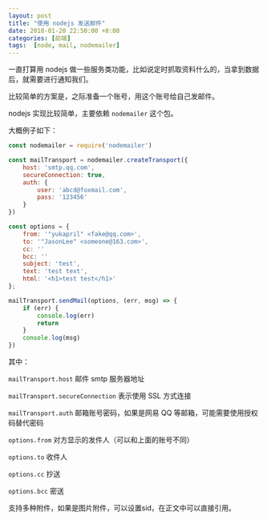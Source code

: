 ```yaml
---
layout: post
title: "使用 nodejs 发送邮件"
date: 2018-01-20 22:50:00 +8:00
categories: [前端]
tags:  [node, mail, nodemailer]
---
```


一直打算用 nodejs 做一些服务类功能，比如说定时抓取资料什么的，当拿到数据后，就需要进行通知我们。

比较简单的方案是，之际准备一个账号，用这个账号给自己发邮件。

nodejs 实现比较简单，主要依赖 `nodemailer` 这个包。

大概例子如下：

```js
const nodemailer = require('nodemailer')

const mailTransport = nodemailer.createTransport({
    host: 'smtp.qq.com', 
    secureConnection: true, 
    auth: {
        user: 'abcd@foxmail.com',
        pass: '123456'
    }
})

const options = {
    from: '"yukapril" <fake@qq.com>',
    to: '"JasonLee" <someone@163.com>',
    cc: ''
    bcc: ''
    subject: 'test',
    text: 'test text',
    html: '<h1>test test</h1>'
};

mailTransport.sendMail(options, (err, msg) => {
    if (err) {
        console.log(err)
        return
    }
    console.log(msg)
})
```

其中：

`mailTransport.host` 邮件 smtp 服务器地址

`mailTransport.secureConnection` 表示使用 SSL 方式连接

`mailTransport.auth` 邮箱账号密码，如果是网易 QQ 等邮箱，可能需要使用授权码替代密码

`options.from` 对方显示的发件人（可以和上面的账号不同）

`options.to` 收件人

`options.cc` 抄送

`options.bcc` 密送

支持多种附件，如果是图片附件，可以设置sid，在正文中可以直接引用。

